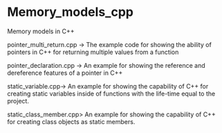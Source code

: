 # Memory_models_cpp
Memory models in C++

pointer_multi_return.cpp -> The example code for showing the ability of pointers in C++ for returning multiple values from a function


pointer_declaration.cpp -> An example for showing the reference and dereference features of a pointer in C++

static_variable.cpp-> An example for showing the capability of C++ for creating static variables inside of functions with the life-time equal to the project.

static_class_member.cpp> An example for showing the capability of C++ for creating class objects as static members.